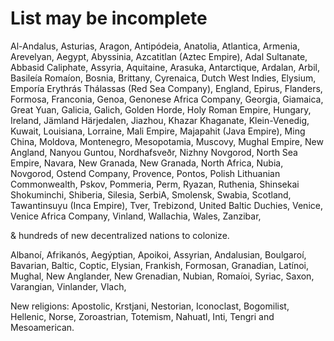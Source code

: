 # List may be incomplete 

Al-Andalus,
Asturias,
Aragon,
Antipódeia,
Anatolia,
Atlantica,
Armenia,
Arevelyan,
Aegypt,
Abyssinia,
Azcatitlan (Aztec Empire),
Adal Sultanate,
Abbasid Caliphate,
Assyria,
Aquitaine,
Arasuka,
Antarctique,
Ardalan,
Arbil,
Basileía Romaíon,
Bosnia,
Brittany,
Cyrenaica,
Dutch West Indies,
Elysium,
Emporía Erythrás Thálassas (Red Sea Company),
England,
Epirus,
Flanders,
Formosa,
Franconia,
Genoa,
Genonese Africa Company,
Georgia,
Giamaica,
Great Yuan,
Galicia,
Galich,
Golden Horde,
Holy Roman Empire,
Hungary,
Ireland,
Jämland Härjedalen,
Jiazhou,
Khazar Khaganate,
Klein-Venedig,
Kuwait,
Louisiana,
Lorraine,
Mali Empire,
Majapahit (Java Empire),
Ming China,
Moldova,
Montenegro,
Mesopotamia,
Muscovy,
Mughal Empire,
New Angland,
Nanyou Guntou,
Nordhafsveðr,
Nizhny Novgorod,
North Sea Empire,
Navara,
New Granada,
New Granada,
North Africa,
Nubia,
Novgorod,
Ostend Company,
Provence,
Pontos,
Polish Lithuanian Commonwealth,
Pskov,
Pommeria,
Perm,
Ryazan,
Ruthenia,
Shinsekai Shokuminchi,
Shiberia,
Silesia,
SerbiA,
Smolensk,
Swabia,
Scotland,
Tawantinsuyu (Inca Empire),
Tver,
Trebizond,
United Baltic Duchies,
Venice,
Venice Africa Company,
Vinland,
Wallachia,
Wales,
Zanzibar,


& hundreds of new decentralized nations to colonize.







Albanoí,
Afrikanós,
Aegýptian,
Apoikoi,
Assyrian,
Andalusian,
Boulgaroí,
Bavarian,
Baltic,
Coptic,
Elysian,
Frankish,
Formosan,
Granadian,
Latínoi,
Mughal,
New Anglander,
New Grenadian,
Nubian,
Romaíoi,
Syriac,
Saxon,
Varangian,
Vinlander,
Vlach,



New religions: Apostolic, Krstjani, Nestorian, Iconoclast, Bogomilist, Hellenic, Norse, Zoroastrian, Totemism, Nahuatl, Inti, Tengri and Mesoamerican.